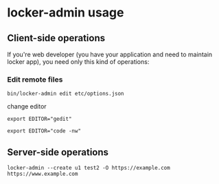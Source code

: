 # locker-admin usage

## Client-side operations
If you're web developer (you have your application and need to maintain locker app), you need only this kind of operations:

### Edit remote files
~~~
bin/locker-admin edit etc/options.json
~~~

change editor
~~~
export EDITOR="gedit" 
~~~

~~~
export EDITOR="code -nw" 
~~~~

## Server-side operations
~~~
locker-admin --create u1 test2 -O https://example.com https://www.example.com
~~~